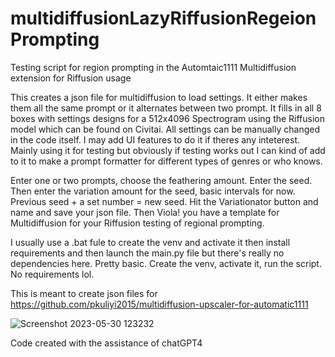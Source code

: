 # multidiffusionLazyRiffusionRegeionPrompting
Testing script for region prompting in the Automtaic1111 Multidiffusion extension for Riffusion usage

This creates a json file for multidiffusion to load settings. It either makes them all the same prompt or it alternates between two prompt. 
It fills in all 8 boxes with settings designs for a 512x4096 Spectrogram using the Riffusion model which can be found on Civitai. 
All settings can be manually changed in the code itself. I may add UI features to do it if theres any inteterest. 
Mainly using it for testing but obviously if testing works out I can kind of add to it to make a prompt formatter for different types of genres or who knows. 

Enter one or two prompts, choose the feathering amount. Enter the seed. Then enter the variation amount for the seed, basic intervals for now. Previous seed + a set number = new seed. Hit the Variationator button and name and save your json file. Then Viola! you have a template for Multidiffusion for your Riffusion testing of regional prompting. 

I usually use a .bat fule to create the venv and activate it then install requirements and then launch the main.py file but there's really no dependencies here. Pretty basic. Create the venv, activate it, run the script. No requirements lol. 

This is meant to create json files for https://github.com/pkuliyi2015/multidiffusion-upscaler-for-automatic1111

![Screenshot 2023-05-30 123232](https://github.com/GeekyGhost/multidiffusionLazyRiffusionRegeionPrompting/assets/111990299/b4417720-3b0b-4011-860d-67ff93eeab91)

Code created with the assistance of chatGPT4
